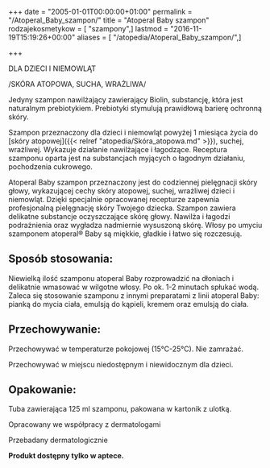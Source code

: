 +++
date = "2005-01-01T00:00:00+01:00"
permalink = "/Atoperal_Baby_szampon/"
title = "Atoperal Baby szampon"
rodzajekosmetykow = [ "szampony",]
lastmod = "2016-11-19T15:19:26+00:00"
aliases = [ "/atopedia/Atoperal_Baby_szampon/",]

+++

DLA DZIECI I NIEMOWLĄT

/SKÓRA ATOPOWA, SUCHA, WRAŻLIWA/

Jedyny szampon nawilżający zawierający Biolin, substancję, która jest naturalnym prebiotykiem. Prebiotyki stymulują prawidłową barierę ochronną skóry.

Szampon przeznaczony dla dzieci i niemowląt powyżej 1 miesiąca życia do [skóry atopowej]({{< relref "atopedia/Skóra_atopowa.md" >}}), suchej, wrażliwej. Wykazuje działanie nawilżające i łagodzące. Receptura szamponu oparta jest na substancjach myjących o łagodnym działaniu, pochodzenia cukrowego.

Atoperal Baby szampon przeznaczony jest do codziennej pielęgnacji skóry głowy, wykazującej cechy skóry atopowej, suchej, wrażliwej dzieci i niemowląt. Dzięki specjalnie opracowanej recepturze zapewnia profesjonalną pielęgnację skóry Twojego dziecka. Szampon zawiera delikatne substancje oczyszczające skórę głowy. Nawilża i łagodzi podrażnienia oraz wygładza nadmiernie wysuszoną skórę. Włosy po umyciu szamponem atoperal® Baby są miękkie, gładkie i łatwo się rozczesują.

Sposób stosowania:
------------------

Niewielką ilość szamponu atoperal Baby rozprowadzić na dłoniach i delikatnie wmasować w wilgotne włosy. Po ok. 1-2 minutach spłukać wodą. Zaleca się stosowanie szamponu z innymi preparatami z linii atoperal Baby: pianką do mycia ciała, emulsją do kąpieli, kremem oraz emulsją do ciała.

Przechowywanie:
---------------

Przechowywać w temperaturze pokojowej (15°C-25°C). Nie zamrażać.

Przechowywać w miejscu niedostępnym i niewidocznym dla dzieci.

Opakowanie:
-----------

Tuba zawierająca 125 ml szamponu, pakowana w kartonik z ulotką.

Opracowany we współpracy z dermatologami

Przebadany dermatologicznie

**Produkt dostępny tylko w aptece.**
